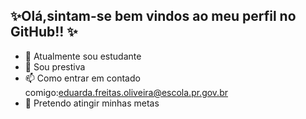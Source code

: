 ## ✨Olá,sintam-se bem vindos ao meu perfil no GitHub!! ✨

- 🌱 Atualmente sou estudante
- 👯 Sou prestiva
- 📫 Como entrar em contado comigo:eduarda.freitas.oliveira@escola.pr.gov.br
- 📌 Pretendo atingir minhas metas

  
